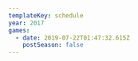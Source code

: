 ```yaml
---
templateKey: schedule
year: 2017
games:
  - date: 2019-07-22T01:47:32.615Z
    postSeason: false
---
```


